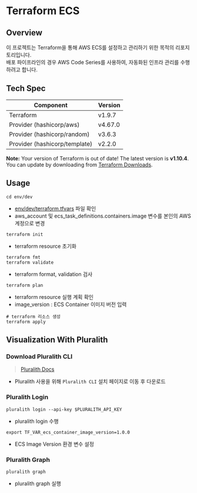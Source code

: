 # Terraform ECS

## Overview

이 프로젝트는 Terraform을 통해 AWS ECS를 설정하고 관리하기 위한 목적의 리포지토리입니다.  
배포 파이프라인의 경우 AWS Code Series를 사용하여, 자동화된 인프라 관리를 수행하려고 합니다.

## Tech Spec

| Component                     | Version |
| ----------------------------- | ------- |
| Terraform                     | v1.9.7  |
| Provider (hashicorp/aws)      | v4.67.0 |
| Provider (hashicorp/random)   | v3.6.3  |
| Provider (hashicorp/template) | v2.2.0  |

**Note:** Your version of Terraform is out of date! The latest version is **v1.10.4**.  
You can update by downloading from [Terraform Downloads](https://www.terraform.io/downloads.html).

## Usage

```shell
cd env/dev
```

- [env/dev/terraform.tfvars](./env/dev/terraform.tfvars) 파일 확인
- aws_account 및 ecs_task_definitions.containers.image 변수를 본인의 AWS 계정으로 변경

```shell
terraform init
```

- terraform resource 초기화

```shell
terraform fmt
terraform validate
```

- terraform format, validation 검사

```shell
terraform plan
```

- terraform resource 실행 계획 확인
- image_version : ECS Container 이미지 버전 입력

```shell
# terraform 리소스 생성
terraform apply
```

## Visualization With Pluralith

### Download Pluralith CLI

> [Pluralith Docs](https://docs.pluralith.com/docs/get-started/run-locally)

- Pluralith 사용을 위해 `Pluralith CLI` 설치 페이지로 이동 후 다운로드

### Pluralith Login

```shell
pluralith login --api-key $PLURALITH_API_KEY
```

- pluralith login 수행

```shell
export TF_VAR_ecs_container_image_version=1.0.0
```

- ECS Image Version 환경 변수 설정

### Pluralith Graph

```shell
pluralith graph
```

- pluralith graph 실행
